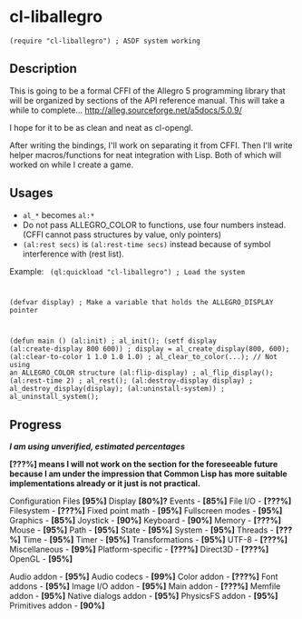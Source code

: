 cl-liballegro
==========

`(require "cl-liballegro") ; ASDF system working`

Description
--------------

This is going to be a formal CFFI of the Allegro 5 programming library
that will be organized by sections of the API reference manual. This will take a while to complete...
http://alleg.sourceforge.net/a5docs/5.0.9/

I hope for it to be as clean and neat as cl-opengl.

After writing the bindings, I'll work on separating it from CFFI.
Then I'll write helper macros/functions for neat integration with Lisp. 
Both of which will worked on while I create a game.



Usages
--------------
- `al_*` becomes `al:*`
- Do not pass ALLEGRO_COLOR to functions, use four numbers instead. (CFFI cannot pass structures by value, only pointers)
- `(al:rest secs)` is `(al:rest-time secs)` instead because of symbol interference with (rest list).

Example:
<code>
(ql:quickload "cl-liballegro") ; Load the system

(defvar display) ; Make a variable that holds the ALLEGRO_DISPLAY pointer

(defun main ()
  (al:init) ; al_init();
  (setf display (al:create-display 800 600)) ; display = al_create_display(800, 600);
  (al:clear-to-color 1 1.0 1.0 1.0) ; al_clear_to_color(...); // Not using an ALLEGRO_COLOR structure
  (al:flip-display) ; al_flip_display();
  (al:rest-time 2) ; al_rest();
  (al:destroy-display display) ; al_destroy_display(display);
  (al:uninstall-system)) ; al_uninstall_system();
</code>
  
Progress
--------------
***I am using unverified, estimated percentages***

**[???%] means I will not work on the section for the foreseeable future because I am under the impression
that Common Lisp has more suitable implementations already or it just is not practical.**

Configuration Files **[95%]**
Display **[80%]?**
Events - **[85%]**
File I/O - **[???%]**
Filesystem - **[???%]**
Fixed point math - **[95%]**
Fullscreen modes - **[95%]**
Graphics - **[85%]**
Joystick - **[90%]**
Keyboard - **[90%]**
Memory - **[???%]**
Mouse - **[95%]**
Path - **[95%]**
State - **[95%]**
System - **[95%]**
Threads - **[???%]**
Time - **[95%]**
Timer - **[95%]**
Transformations - **[95%]**
UTF-8 - **[???%]**
Miscellaneous - **[99%]**
Platform-specific - **[???%]**
Direct3D - **[???%]**
OpenGL - **[95%]**

Audio addon - **[95%]**
Audio codecs - **[99%]**
Color addon - **[???%]**
Font addons - **[95%]**
Image I/O addon - **[95%]**
Main addon - **[???%]**
Memfile addon - **[95%]**
Native dialogs addon - **[95%]**
PhysicsFS addon - **[95%]**
Primitives addon - **[90%]**
